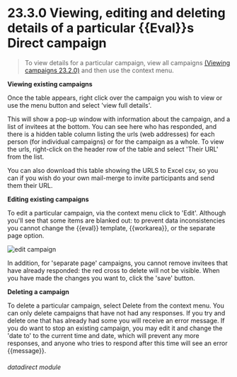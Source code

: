 # 23.3.0    Viewing, editing and deleting details of a particular {{Eval}}s Direct campaign

> To view details for a particular campaign, view all campaigns [(Viewing campaigns 23.2.0)](/help/index/v/{{version}}/p/23.2.0) and then use the context menu. 

**Viewing existing campaigns**

Once the table appears, right click over the campaign you wish to view or use the menu button and select 'view full details'.

This will show a pop-up window with information about the campaign, and a list of invitees at the bottom. You can see here who has responded, and there is a hidden table column listing the urls (web addresses) for each person (for individual campaigns) or for the campaign as a whole. To view the urls, right-click on the header row of the table and select 'Their URL' from the list.

You can also download this table showing the URLS to Excel csv, so you can if you wish do your own mail-merge to invite participants and  send them their URL.

**Editing existing campaigns**

To edit a particular campaign, via the context menu click to 'Edit'. Although you'll see that some items are blanked out: to prevent data inconsistencies you cannot change the {{eval}} template, {{workarea}}, or the separate page option.

![edit campaign]({{imgpath}}209a.png)

In addition, for 'separate page' campaigns, you cannot remove invitees that have already responded: the red cross to delete will not be visible. When you have made the changes you want to, click the 'save' button.

**Deleting a campaign**

To delete a particular campaign, select Delete from the context menu. You can only delete campaigns that have not had any responses. If you try and delete one that has already had some you will receive an error message. If you do want to stop an existing campaign, you may edit it and change the 'date to' to the current time and date, which will prevent any more responses, and anyone who tries to respond after this time will see an error {{message}}. 

###### datadirect module


